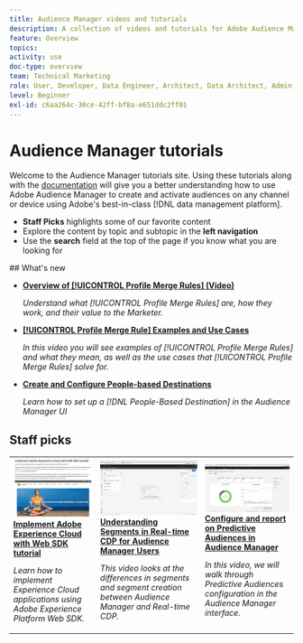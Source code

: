 ```yaml
---
title: Audience Manager videos and tutorials
description: A collection of videos and tutorials for Adobe Audience Manager.
feature: Overview
topics:
activity: use
doc-type: overview
team: Technical Marketing
role: User, Developer, Data Engineer, Architect, Data Architect, Admin, Leader
level: Beginner
exl-id: c6aa264c-30ce-42ff-bf8a-e651ddc2ff01
---
```

# Audience Manager tutorials

Welcome to the Audience Manager tutorials site. Using these tutorials along with the [documentation](https://experienceleague.adobe.com/docs/audience-manager/user-guide/aam-home.html) will give you a better understanding how to use Adobe Audience Manager to create and activate audiences on any channel or device using Adobe's best-in-class [!DNL data management platform].

* **Staff Picks** highlights some of our favorite content
* Explore the content by topic and subtopic in the **left navigation**
* Use the **search** field at the top of the page if you know what you are looking for

<div id="whats-new-section">
## What's new

* **[Overview of [!UICONTROL Profile Merge Rules] (Video)](build-and-manage-audiences/profile-merge/overview-of-profile-merge-rules.md)**

    *Understand what [!UICONTROL Profile Merge Rules] are, how they work, and their value to the Marketer.*

* **[[!UICONTROL Profile Merge Rule] Examples and Use Cases](build-and-manage-audiences/profile-merge/profile-merge-rule-examples-and-use-cases.md)**

    *In this video you will see examples of [!UICONTROL Profile Merge Rules] and what they mean, as well as the use cases that [!UICONTROL Profile Merge Rules] solve for.*

* **[Create and Configure People-based Destinations](data-activation/people-based-destinations/create-and-configure-people-based-destinations.md)**

    *Learn how to set up a [!DNL People-Based Destination] in the Audience Manager UI*
</div>

<div id="recs-overview-body-1"></div>
<div id="recs-overview-body-2"></div>
<div id="recs-overview-body-3"></div>
<div id="recs-overview-body-4"></div>
<div id="recs-overview-body-5"></div>
<div id="recs-overview-body-6"></div>

<div id="staff-picks-section">

## Staff picks

<table>
<tr>
  <td>
    <a href="https://experienceleague.adobe.com/docs/platform-learn/implement-web-sdk/overview.html">
      <img alt="thumbnail image for the 'Implement Adobe Experience Cloud with Web SDK tutorial' tutorial" src="assets/implement-web-sdk.jpg" />
    </a>
    <div>
      <a href="https://experienceleague.adobe.com/docs/platform-learn/implement-web-sdk/overview.html">
    <strong>Implement Adobe Experience Cloud with Web SDK tutorial</strong>
    </a>
    </div>
    <p>
    <em>Learn how to implement Experience Cloud applications using Adobe Experience Platform Web SDK.</em>
    <p>
  </td>
  <td>
    <a href="https://experienceleague.adobe.com/docs/audience-manager-learn/tutorials/other-integrations/integrating-with-rtcdp/rtcdp-segments-for-aam-users.html">
      <img alt="thumbnail image for the 'Understanding Segments in Real-time CDP' tutorial" src="assets/331901.jpg" />
    </a>
    <div>
      <a href="https://experienceleague.adobe.com/docs/audience-manager-learn/tutorials/other-integrations/integrating-with-rtcdp/rtcdp-segments-for-aam-users.html">
    <strong>Understanding Segments in Real-time CDP for Audience Manager Users</strong>
    </a>
    </div>
    <p>
    <em>This video looks at the differences in segments and segment creation between Audience Manager and Real-time CDP.</em>
    <p>
  </td>
  <td>
    <a href="https://experienceleague.adobe.com/docs/audience-manager-learn/tutorials/build-and-manage-audiences/algorithmic-models/configure-and-report-on-predictive-audiences.html">
      <img alt="thumbnail image for the 'Configure and report on Predictive Audiences in Audience Manager' tutorial" src="assets/33630.jpg" />
    </a>
    <div>
      <a href="https://experienceleague.adobe.com/docs/audience-manager-learn/tutorials/build-and-manage-audiences/algorithmic-models/configure-and-report-on-predictive-audiences.html">
    <strong>Configure and report on Predictive Audiences in Audience Manager</strong>
    </a>
    </div>
    <p>
    <em>In this video, we will walk through Predictive Audiences configuration in the Audience Manager interface.</em>
    <p>
  </td>
</tr>
</table>
</div>
